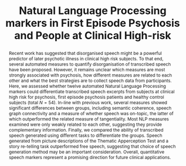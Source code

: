 ---
layout: publication-single
title: Natural Language Processing markers in First Episode Psychosis and People at Clinical High-risk
abstract: "Recent work has suggested that disorganised speech might be a powerful predictor of later psychotic illness in clinical high risk subjects. To that end, several automated measures to quantify disorganisation of transcribed speech have been proposed. However, it remains unclear which measures are most strongly associated with psychosis, how different measures are related to each other and what the best strategies are to collect speech data from participants. Here, we assessed whether twelve automated Natural Language Processing markers could differentiate transcribed speech excerpts from subjects at clinical high risk for psychosis, first episode psychosis patients and healthy control subjects (total $N = 54$). In-line with previous work, several measures showed significant differences between groups, including semantic coherence, speech graph connectivity and a measure of whether speech was on-topic, the latter of which outperformed the related measure of tangentiality. Most NLP measures examined were only weakly related to each other, suggesting they provide complementary information. Finally, we compared the ability of transcribed speech generated using different tasks to differentiate the groups. Speech generated from picture descriptions of the Thematic Apperception Test and a story re-telling task outperformed free speech, suggesting that choice of speech generation method may be an important consideration. Overall, quantitative speech markers represent a promising direction for future clinical applications."
description: Disorganised speech can help predict later psychotic illness. This paper assesses the performance of twelve automated Natural Language Processing markers in differentiating transcribed speech excerpts from subjects at clinical high risk for psychosis, first episode psychosis patients and healthy control subjects.
published: 2021-12-13
featured_image:
authors:
  internal_authors:
  external_authors:
    - family: Morgan
      given: Sarah E. 
    - family: Diederen
      given: Kelly
    - given:  Petra E. 
      family: Vértes
    - given: Samantha H. Y.
      family: Ip
    - given: Bo 
      family: Wang
    - given: Bethany 
      family: Thompson
    - given: Arsime 
      family: Demjaha
    - given: Andrea 
      family: Micheli
    - given: Dominic 
      family: Oliver
    - given: Maria 
      family: Liakata
    - given: Paolo 
      family: Fusar-Poli
    - given: Tom J. 
      family: Spencer
    - given: Philip 
      family: McGuire 
  consortium_authors:
editors:
  internal_editors:
  external_editors:
  consortium_editors:
details:
  openreview:
  pages:
  software:
  number: 630
  html: https://www.nature.com/articles/s41398-021-01722-y
  container-title:
  pdf:
  arxiv:
  address:
  journal: Translational Psychiatry
  volume: 11
  website:
  ssrn:
  publisher:
  doi: 10.1038/s41398-021-01722-y
---